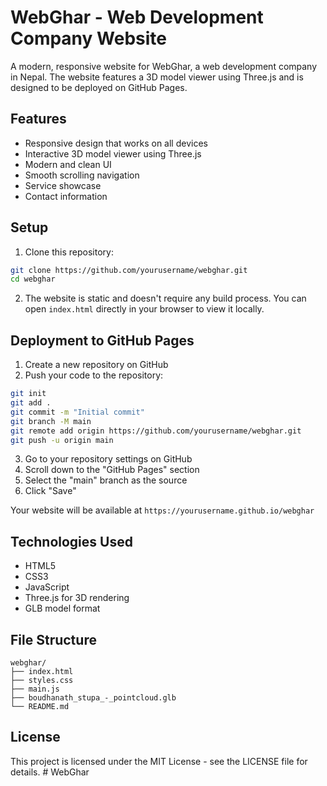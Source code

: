 # WebGhar - Web Development Company Website

A modern, responsive website for WebGhar, a web development company in Nepal. The website features a 3D model viewer using Three.js and is designed to be deployed on GitHub Pages.

## Features

- Responsive design that works on all devices
- Interactive 3D model viewer using Three.js
- Modern and clean UI
- Smooth scrolling navigation
- Service showcase
- Contact information

## Setup

1. Clone this repository:
```bash
git clone https://github.com/yourusername/webghar.git
cd webghar
```

2. The website is static and doesn't require any build process. You can open `index.html` directly in your browser to view it locally.

## Deployment to GitHub Pages

1. Create a new repository on GitHub
2. Push your code to the repository:
```bash
git init
git add .
git commit -m "Initial commit"
git branch -M main
git remote add origin https://github.com/yourusername/webghar.git
git push -u origin main
```

3. Go to your repository settings on GitHub
4. Scroll down to the "GitHub Pages" section
5. Select the "main" branch as the source
6. Click "Save"

Your website will be available at `https://yourusername.github.io/webghar`

## Technologies Used

- HTML5
- CSS3
- JavaScript
- Three.js for 3D rendering
- GLB model format

## File Structure

```
webghar/
├── index.html
├── styles.css
├── main.js
├── boudhanath_stupa_-_pointcloud.glb
└── README.md
```

## License

This project is licensed under the MIT License - see the LICENSE file for details. #   W e b G h a r  
 